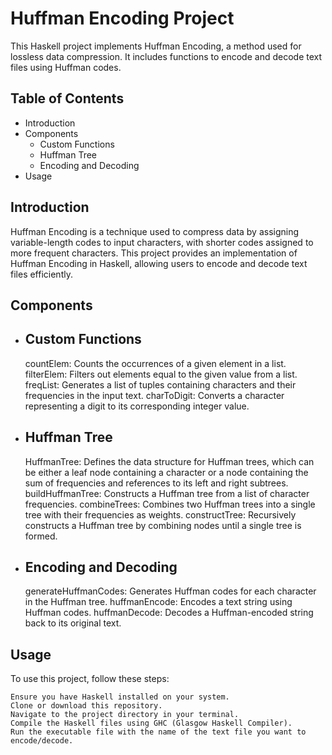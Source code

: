 # Huffman Encoding Project

This Haskell project implements Huffman Encoding, a method used for lossless data compression. It includes functions to encode and decode text files using Huffman codes.

## Table of Contents
 -   Introduction
 -   Components
       - Custom Functions
       - Huffman Tree
       - Encoding and Decoding
 -   Usage

## Introduction

Huffman Encoding is a technique used to compress data by assigning variable-length codes to input characters, with shorter codes assigned to more frequent characters. This project provides an implementation of Huffman Encoding in Haskell, allowing users to encode and decode text files efficiently.

## Components
- ## Custom Functions

    countElem: Counts the occurrences of a given element in a list.
    filterElem: Filters out elements equal to the given value from a list.
    freqList: Generates a list of tuples containing characters and their frequencies in the input text.
    charToDigit: Converts a character representing a digit to its corresponding integer value.

- ## Huffman Tree

    HuffmanTree: Defines the data structure for Huffman trees, which can be either a leaf node containing a character or a node containing the sum of frequencies and references to its left and right subtrees.
    buildHuffmanTree: Constructs a Huffman tree from a list of character frequencies.
    combineTrees: Combines two Huffman trees into a single tree with their frequencies as weights.
    constructTree: Recursively constructs a Huffman tree by combining nodes until a single tree is formed.

- ## Encoding and Decoding

    generateHuffmanCodes: Generates Huffman codes for each character in the Huffman tree.
    huffmanEncode: Encodes a text string using Huffman codes.
    huffmanDecode: Decodes a Huffman-encoded string back to its original text.

## Usage

To use this project, follow these steps:

    Ensure you have Haskell installed on your system.
    Clone or download this repository.
    Navigate to the project directory in your terminal.
    Compile the Haskell files using GHC (Glasgow Haskell Compiler).
    Run the executable file with the name of the text file you want to encode/decode.
